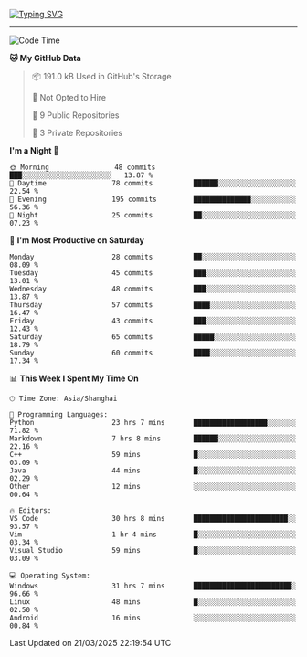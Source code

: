 <a href="https://git.io/typing-svg"><img src="https://readme-typing-svg.demolab.com?font=Jersey+10&size=33&pause=1000&color=0077B8&vCenter=true&width=429&height=46&lines=TALK+LESS,+SMILE+MORE." alt="Typing SVG" /></a>

---

<!--START_SECTION:waka-->
![Code Time](http://img.shields.io/badge/Code%20Time-228%20hrs%2045%20mins-blue)

**🐱 My GitHub Data** 

> 📦 191.0 kB Used in GitHub's Storage 
 > 
> 🚫 Not Opted to Hire
 > 
> 📜 9 Public Repositories 
 > 
> 🔑 3 Private Repositories 
 > 
**I'm a Night 🦉** 

```text
🌞 Morning                48 commits          ███░░░░░░░░░░░░░░░░░░░░░░   13.87 % 
🌆 Daytime                78 commits          ██████░░░░░░░░░░░░░░░░░░░   22.54 % 
🌃 Evening                195 commits         ██████████████░░░░░░░░░░░   56.36 % 
🌙 Night                  25 commits          ██░░░░░░░░░░░░░░░░░░░░░░░   07.23 % 
```
📅 **I'm Most Productive on Saturday** 

```text
Monday                   28 commits          ██░░░░░░░░░░░░░░░░░░░░░░░   08.09 % 
Tuesday                  45 commits          ███░░░░░░░░░░░░░░░░░░░░░░   13.01 % 
Wednesday                48 commits          ███░░░░░░░░░░░░░░░░░░░░░░   13.87 % 
Thursday                 57 commits          ████░░░░░░░░░░░░░░░░░░░░░   16.47 % 
Friday                   43 commits          ███░░░░░░░░░░░░░░░░░░░░░░   12.43 % 
Saturday                 65 commits          █████░░░░░░░░░░░░░░░░░░░░   18.79 % 
Sunday                   60 commits          ████░░░░░░░░░░░░░░░░░░░░░   17.34 % 
```


📊 **This Week I Spent My Time On** 

```text
🕑︎ Time Zone: Asia/Shanghai

💬 Programming Languages: 
Python                   23 hrs 7 mins       ██████████████████░░░░░░░   71.82 % 
Markdown                 7 hrs 8 mins        ██████░░░░░░░░░░░░░░░░░░░   22.16 % 
C++                      59 mins             █░░░░░░░░░░░░░░░░░░░░░░░░   03.09 % 
Java                     44 mins             █░░░░░░░░░░░░░░░░░░░░░░░░   02.29 % 
Other                    12 mins             ░░░░░░░░░░░░░░░░░░░░░░░░░   00.64 % 

🔥 Editors: 
VS Code                  30 hrs 8 mins       ███████████████████████░░   93.57 % 
Vim                      1 hr 4 mins         █░░░░░░░░░░░░░░░░░░░░░░░░   03.34 % 
Visual Studio            59 mins             █░░░░░░░░░░░░░░░░░░░░░░░░   03.09 % 

💻 Operating System: 
Windows                  31 hrs 7 mins       ████████████████████████░   96.66 % 
Linux                    48 mins             █░░░░░░░░░░░░░░░░░░░░░░░░   02.50 % 
Android                  16 mins             ░░░░░░░░░░░░░░░░░░░░░░░░░   00.84 % 
```


 Last Updated on 21/03/2025 22:19:54 UTC
<!--END_SECTION:waka-->
